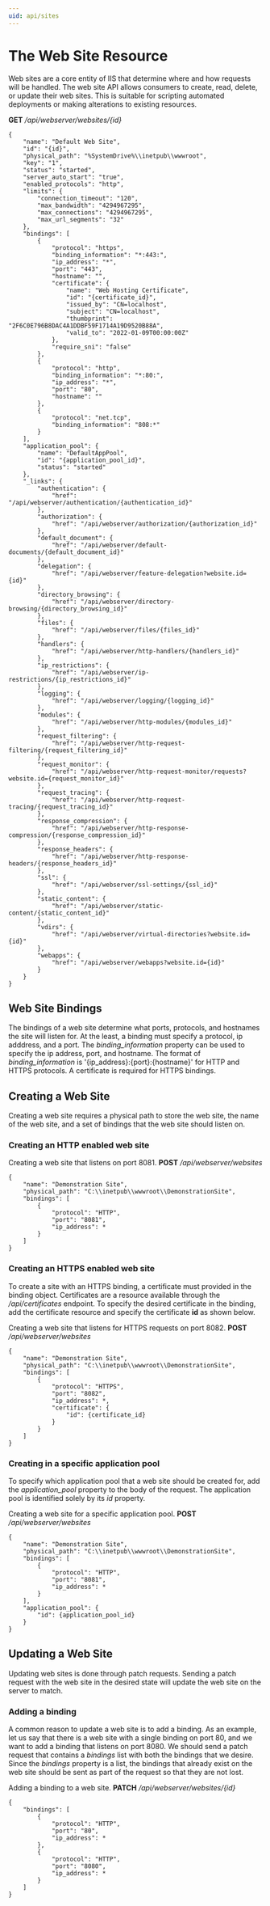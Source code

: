 ```yaml
---
uid: api/sites
---
```


# The Web Site Resource

Web sites are a core entity of IIS that determine where and how requests will be handled. The web site API allows consumers to create, read, delete, or update their web sites. This is suitable for scripting automated deployments or making alterations to existing resources.

**GET** _/api/webserver/websites/{id}_
```
{
    "name": "Default Web Site",
    "id": "{id}",
    "physical_path": "%SystemDrive%\\inetpub\\wwwroot",
    "key": "1",
    "status": "started",
    "server_auto_start": "true",
    "enabled_protocols": "http",
    "limits": {
        "connection_timeout": "120",
        "max_bandwidth": "4294967295",
        "max_connections": "4294967295",
        "max_url_segments": "32"
    },
    "bindings": [
        {
            "protocol": "https",
            "binding_information": "*:443:",
            "ip_address": "*",
            "port": "443",
            "hostname": "",
            "certificate": {
                "name": "Web Hosting Certificate",
                "id": "{certificate_id}",
                "issued_by": "CN=localhost",
                "subject": "CN=localhost",
                "thumbprint": "2F6C0E796B8DAC4A1DDBF59F1714A19D9520B88A",
                "valid_to": "2022-01-09T00:00:00Z"
            },
            "require_sni": "false"
        },
        {
            "protocol": "http",
            "binding_information": "*:80:",
            "ip_address": "*",
            "port": "80",
            "hostname": ""
        },
        {
            "protocol": "net.tcp",
            "binding_information": "808:*"
        }
    ],
    "application_pool": {
        "name": "DefaultAppPool",
        "id": "{application_pool_id}",
        "status": "started"
    },
    "_links": {
        "authentication": {
            "href": "/api/webserver/authentication/{authentication_id}"
        },
        "authorization": {
            "href": "/api/webserver/authorization/{authorization_id}"
        },
        "default_document": {
            "href": "/api/webserver/default-documents/{default_document_id}"
        },
        "delegation": {
            "href": "/api/webserver/feature-delegation?website.id={id}"
        },
        "directory_browsing": {
            "href": "/api/webserver/directory-browsing/{directory_browsing_id}"
        },
        "files": {
            "href": "/api/webserver/files/{files_id}"
        },
        "handlers": {
            "href": "/api/webserver/http-handlers/{handlers_id}"
        },
        "ip_restrictions": {
            "href": "/api/webserver/ip-restrictions/{ip_restrictions_id}"
        },
        "logging": {
            "href": "/api/webserver/logging/{logging_id}"
        },
        "modules": {
            "href": "/api/webserver/http-modules/{modules_id}"
        },
        "request_filtering": {
            "href": "/api/webserver/http-request-filtering/{request_filtering_id}"
        },
        "request_monitor": {
            "href": "/api/webserver/http-request-monitor/requests?website.id={request_monitor_id}"
        },
        "request_tracing": {
            "href": "/api/webserver/http-request-tracing/{request_tracing_id}"
        },
        "response_compression": {
            "href": "/api/webserver/http-response-compression/{response_compression_id}"
        },
        "response_headers": {
            "href": "/api/webserver/http-response-headers/{response_headers_id}"
        },
        "ssl": {
            "href": "/api/webserver/ssl-settings/{ssl_id}"
        },
        "static_content": {
            "href": "/api/webserver/static-content/{static_content_id}"
        },
        "vdirs": {
            "href": "/api/webserver/virtual-directories?website.id={id}"
        },
        "webapps": {
            "href": "/api/webserver/webapps?website.id={id}"
        }
    }
}
```

## Web Site Bindings

The bindings of a web site determine what ports, protocols, and hostnames the site will listen for. At the least, a binding must specify a protocol, ip adddress, and a port. The *binding_information* property can be used to specify the ip address, port, and hostname. The format of *binding_information* is '{ip_address}:{port}:{hostname}' for HTTP and HTTPS protocols. A certificate is required for HTTPS bindings.

## Creating a Web Site

Creating a web site requires a physical path to store the web site, the name of the web site, and a set of bindings that the web site should listen on.

### Creating an HTTP enabled web site

Creating a web site that listens on port 8081. **POST** _/api/webserver/websites_
```
{
    "name": "Demonstration Site",
    "physical_path": "C:\\inetpub\\wwwroot\\DemonstrationSite",
    "bindings": [
        {
            "protocol": "HTTP",
            "port": "8081",
            "ip_address": *
        }
    ]
}
```

### Creating an HTTPS enabled web site

To create a site with an HTTPS binding, a certificate must provided in the binding object. Certificates are a resource available through the _/api/certificates_ endpoint. To specify the desired certificate in the binding, add the certificate resource and specify the certificate **id** as shown below.

Creating a web site that listens for HTTPS requests on port 8082.  **POST** _/api/webserver/websites_
```
{
    "name": "Demonstration Site",
    "physical_path": "C:\\inetpub\\wwwroot\\DemonstrationSite",
    "bindings": [
        {
            "protocol": "HTTPS",
            "port": "8082",
            "ip_address": *,
            "certificate": {
                "id": {certificate_id}
            }
        }
    ]
}
```

### Creating in a specific application pool

To specify which application pool that a web site should be created for, add the *application_pool* property to the body of the request. The application pool is identified solely by its *id* property.

Creating a web site for a specific application pool. **POST** _/api/webserver/websites_
```
{
    "name": "Demonstration Site",
    "physical_path": "C:\\inetpub\\wwwroot\\DemonstrationSite",
    "bindings": [
        {
            "protocol": "HTTP",
            "port": "8081",
            "ip_address": *
        }
    ],
    "application_pool": {
        "id": {application_pool_id}
    }
}
```

## Updating a Web Site

Updating web sites is done through patch requests. Sending a patch request with the web site in the desired state will update the web site on the server to match.

### Adding a binding

A common reason to update a web site is to add a binding. As an example, let us say that there is a web site with a single binding on port 80, and we want to add a binding that listens on port 8080. We should send a patch request that contains a _bindings_ list with both the bindings that we desire. Since the _bindings_ property is a list, the bindings that already exist on the web site should be sent as part of the request so that they are not lost.

Adding a binding to a web site. **PATCH** _/api/webserver/websites/{id}_
```
{
    "bindings": [
        {
            "protocol": "HTTP",
            "port": "80",
            "ip_address": *
        },
        {
            "protocol": "HTTP",
            "port": "8080",
            "ip_address": *
        }
    ]
}
```